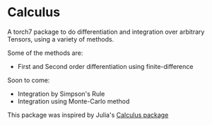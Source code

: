 Calculus
========

A torch7 package to do differentiation and integration over arbitrary Tensors, using a variety of methods.

Some of the methods are:
- First and Second order differentiation using finite-difference

Soon to come:
- Integration by Simpson's Rule
- Integration using Monte-Carlo method

This package was inspired by Julia's [Calculus package](https://github.com/johnmyleswhite/Calculus.jl)


